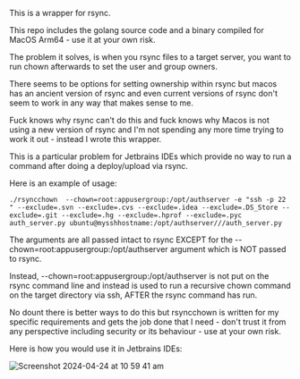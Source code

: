 This is a wrapper for rsync.

This repo includes the golang source code and a binary compiled for MacOS Arm64 - use it at your own risk.

The problem it solves, is when you rsync files to a target server, you want to run chown afterwards to set the user and group owners.

There seems to be options for setting ownership within rsync but macos has an ancient version of rsync and even current versions of rsync don't seem to work in any way that makes sense to me.

Fuck knows why rsync can't do this and fuck knows why Macos is not using a new version of rsync and I'm not spending any more time trying to work it out - instead I wrote this wrapper.

This is a particular problem for Jetbrains IDEs which provide no way to run a command after doing a deploy/upload via rsync.

Here is an example of usage:

`./rsyncchown  --chown=root:appusergroup:/opt/authserver -e "ssh -p 22 " --exclude=.svn --exclude=.cvs --exclude=.idea --exclude=.DS_Store --exclude=.git --exclude=.hg --exclude=.hprof --exclude=.pyc auth_server.py ubuntu@mysshhostname:/opt/authserver///auth_server.py`

The arguments are all passed intact to rsync EXCEPT for the --chown=root:appusergroup:/opt/authserver argument which is NOT passed to rsync.

Instead, --chown=root:appusergroup:/opt/authserver is not put on the rsync command line and instead is used to run a recursive chown command on the target directory via ssh, AFTER the rsync command has run.

No dount there is better ways to do this but rsyncchown is written for my specific requirements and gets the job done that I need - don't trust it from any perspective including security or its behaviour - use at your own risk.

Here is how you would use it in Jetbrains IDEs:


![Screenshot 2024-04-24 at 10 59 41 am](https://github.com/bootrino/rsyncchown/assets/22624099/e61ab1fb-fc7c-464b-be0f-49bd9eb7478f)



